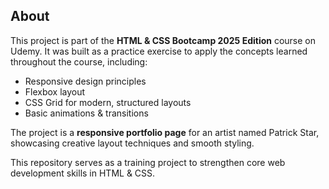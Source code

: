 ## About

This project is part of the <b>HTML & CSS Bootcamp 2025 Edition</b> course on Udemy.
It was built as a practice exercise to apply the concepts learned throughout the course, including:

<ul>
  <li>Responsive design principles</li>

  <li>Flexbox layout</li>

  <li>CSS Grid for modern, structured layouts</li>

  <li>Basic animations & transitions</li>
</ul>

The project is a <b>responsive portfolio page</b> for an artist named Patrick Star, showcasing creative layout techniques and smooth styling.

This repository serves as a training project to strengthen core web development skills in HTML & CSS.
